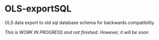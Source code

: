 # OLS-exportSQL
OLS data export to old sql database schema for backwards compatibility

*This is WORK IN PROGRESS and not finished. However, it will be soon*
